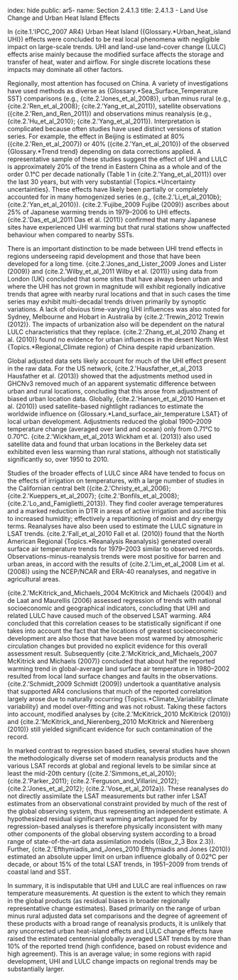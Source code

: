 index: hide
public: ar5-
name: Section 2.4.1.3
title: 2.4.1.3 - Land Use Change and Urban Heat Island Effects

In {cite.1.'IPCC_2007 AR4} Urban Heat Island ({Glossary.*Urban_heat_island UHI}) effects were concluded to be real local phenomena with negligible impact on large-scale trends. UHI and land-use land-cover change (LULC) effects arise mainly because the modified surface affects the storage and transfer of heat, water and airflow. For single discrete locations these impacts may dominate all other factors.

Regionally, most attention has focused on China. A variety of investigations have used methods as diverse as {Glossary.*Sea_Surface_Temperature SST} comparisons (e.g., {cite.2.'Jones_et_al_2008}), urban minus rural (e.g., {cite.2.'Ren_et_al_2008}; {cite.2.'Yang_et_al_2011}), satellite observations ({cite.2.'Ren_and_Ren_2011}) and observations minus reanalysis (e.g., {cite.2.'Hu_et_al_2010}; {cite.2.'Yang_et_al_2011}). Interpretation is complicated because often studies have used distinct versions of station series. For example, the effect in Beijing is estimated at 80% ({cite.2.'Ren_et_al_2007}) or 40% ({cite.2.'Yan_et_al_2010}) of the observed {Glossary.*Trend trend} depending on data corrections applied. A representative sample of these studies suggest the effect of UHI and LULC is approximately 20% of the trend in Eastern China as a whole and of the order 0.1°C per decade nationally (Table 1 in {cite.2.'Yang_et_al_2011}) over the last 30 years, but with very substantial {Topics.*Uncertainty uncertainties}. These effects have likely been partially or completely accounted for in many homogenized series (e.g., {cite.2.'Li_et_al_2010b}; {cite.2.'Yan_et_al_2010}). {cite.2.'Fujibe_2009 Fujibe (2009)} ascribes about 25% of Japanese warming trends in 1979–2006 to UHI effects. {cite.2.'Das_et_al_2011 Das et al. (2011)} confirmed that many Japanese sites have experienced UHI warming but that rural stations show unaffected behaviour when compared to nearby SSTs.

There is an important distinction to be made between UHI trend effects in regions underseeing rapid development and those that have been developed for a long time. {cite.2.'Jones_and_Lister_2009 Jones and Lister (2009)} and {cite.2.'Wilby_et_al_2011 Wilby et al. (2011)} using data from London (UK) concluded that some sites that have always been urban and where the UHI has not grown in magnitude will exhibit regionally indicative trends that agree with nearby rural locations and that in such cases the time series may exhibit multi-decadal trends driven primarily by synoptic variations. A lack of obvious time-varying UHI influences was also noted for Sydney, Melbourne and Hobart in Australia by {cite.2.'Trewin_2012 Trewin (2012)}. The impacts of urbanization also will be dependent on the natural LULC characteristics that they replace. {cite.2.'Zhang_et_al_2010 Zhang et al. (2010)} found no evidence for urban influences in the desert North West {Topics.*Regional_Climate region} of China despite rapid urbanization.

Global adjusted data sets likely account for much of the UHI effect present in the raw data. For the US network, {cite.2.'Hausfather_et_al_2013 Hausfather et al. (2013)} showed that the adjustments method used in GHCNv3 removed much of an apparent systematic difference between urban and rural locations, concluding that this arose from adjustment of biased urban location data. Globally, {cite.2.'Hansen_et_al_2010 Hansen et al. (2010)} used satellite-based nightlight radiances to estimate the worldwide influence on {Glossary.*Land_surface_air_temperature LSAT} of local urban development. Adjustments reduced the global 1900–2009 temperature change (averaged over land and ocean) only from 0.71°C to 0.70°C. {cite.2.'Wickham_et_al_2013 Wickham et al. (2013)} also used satellite data and found that urban locations in the Berkeley data set exhibited even less warming than rural stations, although not statistically significantly so, over 1950 to 2010.

Studies of the broader effects of LULC since AR4 have tended to focus on the effects of irrigation on temperatures, with a large number of studies in the Californian central belt ({cite.2.'Christy_et_al_2006}; {cite.2.'Kueppers_et_al_2007}; {cite.2.'Bonfils_et_al_2008}; {cite.2.'Lo_and_Famiglietti_2013}). They find cooler average temperatures and a marked reduction in DTR in areas of active irrigation and ascribe this to increased humidity; effectively a repartitioning of moist and dry energy terms. Reanalyses have also been used to estimate the LULC signature in LSAT trends. {cite.2.'Fall_et_al_2010 Fall et al. (2010)} found that the North American Regional {Topics.*Reanalysis Reanalysis} generated overall surface air temperature trends for 1979–2003 similar to observed records. Observations-minus-reanalysis trends were most positive for barren and urban areas, in accord with the results of {cite.2.'Lim_et_al_2008 Lim et al. (2008)} using the NCEP/NCAR and ERA-40 reanalyses, and negative in agricultural areas.

{cite.2.'McKitrick_and_Michaels_2004 McKitrick and Michaels (2004)} and de Laat and Maurellis (2006) assessed regression of trends with national socioeconomic and geographical indicators, concluding that UHI and related LULC have caused much of the observed LSAT warming. AR4 concluded that this correlation ceases to be statistically significant if one takes into account the fact that the locations of greatest socioeconomic development are also those that have been most warmed by atmospheric circulation changes but provided no explicit evidence for this overall assessment result. Subsequently {cite.2.'McKitrick_and_Michaels_2007 McKitrick and Michaels (2007)} concluded that about half the reported warming trend in global-average land surface air temperature in 1980–2002 resulted from local land surface changes and faults in the observations. {cite.2.'Schmidt_2009 Schmidt (2009)} undertook a quantitative analysis that supported AR4 conclusions that much of the reported correlation largely arose due to naturally occurring {Topics.*Climate_Variability climate variability} and model over-fitting and was not robust. Taking these factors into account, modified analyses by {cite.2.'McKitrick_2010 McKitrick (2010)} and {cite.2.'McKitrick_and_Nierenberg_2010 McKitrick and Nierenberg (2010)} still yielded significant evidence for such contamination of the record.

In marked contrast to regression based studies, several studies have shown the methodologically diverse set of modern reanalysis products and the various LSAT records at global and regional levels to be similar since at least the mid-20th century ({cite.2.'Simmons_et_al_2010}; {cite.2.'Parker_2011}; {cite.2.'Ferguson_and_Villarini_2012}; {cite.2.'Jones_et_al_2012}; {cite.2.'Vose_et_al_2012a}). These reanalyses do not directly assimilate the LSAT measurements but rather infer LSAT estimates from an observational constraint provided by much of the rest of the global observing system, thus representing an independent estimate. A hypothesized residual significant warming artefact argued for by regression-based analyses is therefore physically inconsistent with many other components of the global observing system according to a broad range of state-of-the-art data assimilation models ({Box_2_3 Box 2.3}). Further, {cite.2.'Efthymiadis_and_Jones_2010 Efthymiadis and Jones (2010)} estimated an absolute upper limit on urban influence globally of 0.02°C per decade, or about 15% of the total LSAT trends, in 1951–2009 from trends of coastal land and SST.

In summary, it is indisputable that UHI and LULC are real influences on raw temperature measurements. At question is the extent to which they remain in the global products (as residual biases in broader regionally representative change estimates). Based primarily on the range of urban minus rural adjusted data set comparisons and the degree of agreement of these products with a broad range of reanalysis products, it is unlikely that any uncorrected urban heat-island effects and LULC change effects have raised the estimated centennial globally averaged LSAT trends by more than 10% of the reported trend (high confidence, based on robust evidence and high agreement). This is an average value; in some regions with rapid development, UHI and LULC change impacts on regional trends may be substantially larger.
